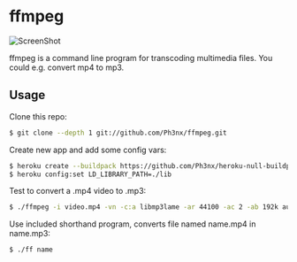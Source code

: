 ffmpeg
======

![ScreenShot](http://4.bp.blogspot.com/-mZf8E57XYKg/Tw_50ygbC4I/AAAAAAAAA2o/HlUyMjUUiw0/s1600/ffmpeg-logo.png)

ffmpeg is a  command line program for transcoding multimedia files. You could e.g. convert mp4 to mp3.


## Usage

Clone this repo:

```bash
$ git clone --depth 1 git://github.com/Ph3nx/ffmpeg.git
```

Create new app and add some config vars:

```bash
$ heroku create --buildpack https://github.com/Ph3nx/heroku-null-buildpack.git
$ heroku config:set LD_LIBRARY_PATH=./lib
```

Test to convert a .mp4 video to .mp3:

```bash
$ ./ffmpeg -i video.mp4 -vn -c:a libmp3lame -ar 44100 -ac 2 -ab 192k audio.mp3
```

Use included shorthand program, converts file named name.mp4 in name.mp3:

```bash
$ ./ff name
```
